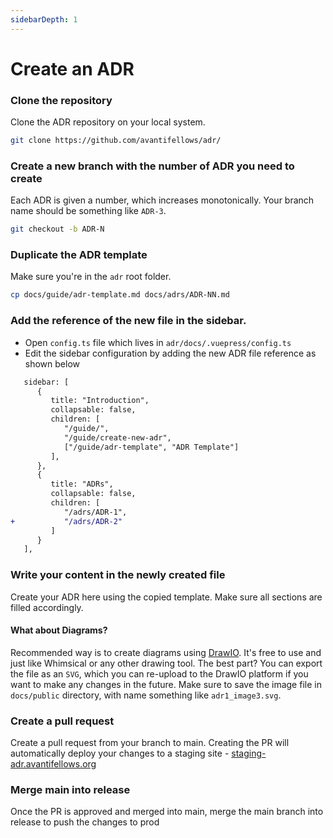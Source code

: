 ```yaml
---
sidebarDepth: 1
---
```


# Create an ADR

### Clone the repository
Clone the ADR repository on your local system.
```sh
git clone https://github.com/avantifellows/adr/
```

### Create a new branch with the number of ADR you need to create
Each ADR is given a number, which increases monotonically. Your branch name should be something like `ADR-3`.
```sh
git checkout -b ADR-N
```

### Duplicate the ADR template
Make sure you're in the `adr` root folder.
```sh
cp docs/guide/adr-template.md docs/adrs/ADR-NN.md
```

### Add the reference of the new file in the sidebar.
- Open `config.ts` file which lives in `adr/docs/.vuepress/config.ts`
- Edit the sidebar configuration by adding the new ADR file reference as shown below
```diff
   sidebar: [
      {
         title: "Introduction",
         collapsable: false,
         children: [
            "/guide/",
            "/guide/create-new-adr",
            ["/guide/adr-template", "ADR Template"]
         ],
      },
      {
         title: "ADRs",
         collapsable: false,
         children: [
            "/adrs/ADR-1",
+           "/adrs/ADR-2"
         ]
      }
   ],
```

### Write your content in the newly created file
Create your ADR here using the copied template. Make sure all sections are filled accordingly.

#### What about Diagrams?
Recommended way is to create diagrams using [DrawIO](https://app.diagrams.net/). It's free to use and just like Whimsical or any other drawing tool. The best part? You can export the file as an `SVG`, which you can re-upload to the DrawIO platform if you want to make any changes in the future. Make sure to save the image file in `docs/public` directory, with name something like `adr1_image3.svg`.

### Create a pull request
Create a pull request from your branch to main. Creating the PR will automatically deploy your changes to a staging site - [staging-adr.avantifellows.org](https://staging-adr.avantifellows.org)

### Merge main into release
Once the PR is approved and merged into main, merge the main branch into release to push the changes to prod
